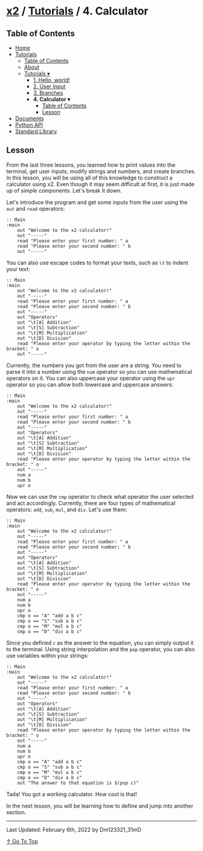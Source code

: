 # [x2](../../README.md) / [Tutorials](../tutorials.md) / 4. Calculator

## Table of Contents

- [Home](../../README.md)
- [Tutorials](../tutorials.md)
    - [Table of Contents](#table-of-contents)
    - [About](#about)
    - [Tutorials ▾](#tutorials)
        - [1. Hello, world!](./1helloWorld.md)
        - [2. User Input](./2userInput.md)
        - [3. Branches](./3branches.md)
        - **4. Calculator ▾**
            - [Table of Contents](#table-of-contents)
            - [Lesson](#lesson)
- [Documents](../documents.md)
- [Python API](../standardLibrary.md)
- [Standard Library](../pythonAPI.md)

## Lesson

From the last three lessons, you learned how to print values into the terminal, get user inputs, modify strings and numbers, and create branches. In this lesson, you will be using all of this knowledge to construct a calculator using x2. Even though it may seem difficult at first, it is just made up of simple components. Let's break it down.

Let's introduce the program and get some inputs from the user using the `out` and `read` operators:

```xt
:: Main
:main
    out "Welcome to the x2 calculator!"
    out "-----"
    read "Please enter your first number: " a
    read "Please enter your second number: " b
    out "-----"
```

You can also use escape codes to format your texts, such as `\t` to indent your text:

```xt
:: Main
:main
    out "Welcome to the x2 calculator!"
    out "-----"
    read "Please enter your first number: " a
    read "Please enter your second number: " b
    out "-----"
    out "Operators"
    out "\t[A] Addition"
    out "\t[S] Subtraction"
    out "\t[M] Multiplication"
    out "\t[D] Division"
    read "Please enter your operator by typing the letter within the bracket: " o
    out "-----"
```

Currently, the numbers you got from the user are a string. You need to parse it into a number using the `num` operator so you can use mathematical operators on it. You can also uppercase your operator using the `upr` operator so you can allow both lowercase and uppercase answers:

```xt
:: Main
:main
    out "Welcome to the x2 calculator!"
    out "-----"
    read "Please enter your first number: " a
    read "Please enter your second number: " b
    out "-----"
    out "Operators"
    out "\t[A] Addition"
    out "\t[S] Subtraction"
    out "\t[M] Multiplication"
    out "\t[D] Division"
    read "Please enter your operator by typing the letter within the bracket: " o
    out "-----"
    num a
    num b
    upr o
```

Now we can use the `cmp` operator to check what operator the user selected and act accordingly. Currently, there are four types of mathematical operators: `add`, `sub`, `mul`, and `div`. Let's use them:

```xt
:: Main
:main
    out "Welcome to the x2 calculator!"
    out "-----"
    read "Please enter your first number: " a
    read "Please enter your second number: " b
    out "-----"
    out "Operators"
    out "\t[A] Addition"
    out "\t[S] Subtraction"
    out "\t[M] Multiplication"
    out "\t[D] Division"
    read "Please enter your operator by typing the letter within the bracket: " o
    out "-----"
    num a
    num b
    upr o
    cmp o == "A" "add a b c"
    cmp o == "S" "sub a b c"
    cmp o == "M" "mul a b c"
    cmp o == "D" "div a b c"
```

Since you defined `c` as the answer to the equation, you can simply output it to the terminal. Using string interpolation and the `pop` operator, you can also use variables within your strings:

```xt
:: Main
:main
    out "Welcome to the x2 calculator!"
    out "-----"
    read "Please enter your first number: " a
    read "Please enter your second number: " b
    out "-----"
    out "Operators"
    out "\t[A] Addition"
    out "\t[S] Subtraction"
    out "\t[M] Multiplication"
    out "\t[D] Division"
    read "Please enter your operator by typing the letter within the bracket: " o
    out "-----"
    num a
    num b
    upr o
    cmp o == "A" "add a b c"
    cmp o == "S" "sub a b c"
    cmp o == "M" "mul a b c"
    cmp o == "D" "div a b c"
    out "The answer to that equation is $(pop c)"
```

Tada! You got a working calculator. How cool is that!

In the next lesson, you will be learning how to define and jump into another section.

---

Last Updated: February 6th, 2022 by Dm123321_31mD

[↑ Go To Top](#x2--tutorials--4-calculator)